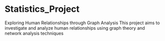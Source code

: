 # Statistics_Project
Exploring Human Relationships through Graph Analysis
This project aims to investigate and analyze human relationships using graph theory and network analysis techniques
